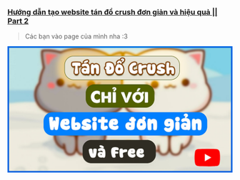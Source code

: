 ### [Hướng dẫn tạo website tán đổ crush đơn giản và hiệu quả || Part 2](https://www.facebook.com/thisisslotus243/)
> Các bạn vào page của mình nha :3


![cover picture](/img/totinh2021-part2.jpg)
